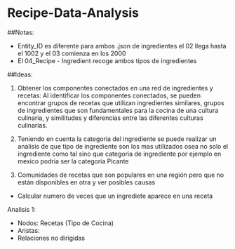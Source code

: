 # Recipe-Data-Analysis

##Notas:

- Entity_ID es diferente para ambos .json de ingredientes el 02 llega hasta el 1002 y el 03 comienza en los 2000
- El 04_Recipe - Ingredient recoge ambos tipos de ingredientes

##Ideas:
1. Obtener los componentes conectados en una red de ingredientes y recetas: Al identificar los componentes conectados, se pueden encontrar grupos de recetas que utilizan ingredientes similares, grupos de ingredientes que son fundamentales para la cocina de una cultura culinaria, y similitudes y diferencias entre las diferentes culturas culinarias.

2. Teniendo en cuenta la categoria del ingrediente se puede realizar un analisis de que tipo de ingrediente son los mas utilizados osea no solo el ingrediente como tal sino que categoria de ingrediente por ejemplo en mexico podria ser la categoria Picante

3. Comunidades de recetas que son populares en una región pero que no están disponibles en otra y ver posibles causas 
 

- Calcular numero de veces que un ingrediete aparece en una receta


Analisis 1:
- Nodos: Recetas (Tipo de Cocina)
- Aristas: 
- Relaciones no dirigidas
